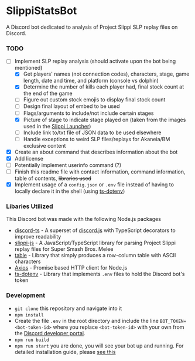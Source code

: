 # SlippiStatsBot
A Discord bot dedicated to analysis of Project Slippi SLP replay files on Discord.

### TODO
- [ ] Implement SLP replay analysis (should activate upon the bot being mentioned)
	- [x] Get players' names (not connection codes), characters, stage, game length, date and time, and platform (console vs dolphin)
	- [x] Determine the number of kills each player had, final stock count at the end of the game
	- [ ] Figure out custom stock emojis to display final stock count
	- [ ] Design final layout of embed to be used
	- [ ] Flags/arguments to include/not include certain stages
	- [x] Picture of stage to indicate stage played on (taken from the images used in the [Slippi Launcher](https://github.com/project-slippi/slippi-launcher/tree/main/static/images/stages))
	- [ ] Include link to/txt file of JSON data to be used elsewhere
	- [ ] Handle exceptions to weird SLP files/replays for Akaneia/BM exclusive content
- [x] Create an about command that describes information about the bot
- [x] Add license
- [ ] Potentially implement userinfo command (?)
- [ ] Finish this readme file with contact information, command information, table of contents, ~~libraries used~~
- [x] Implement usage of a `config.json` or `.env` file instead of having to locally declare it in the shell (using [ts-dotenv](https://www.npmjs.com/package/ts-dotenv))

### Libaries Utilized
This Discord bot was made with the following Node.js packages
- [discord-ts](https://discord-ts.js.org/) - A superset of [discord.js](https://discord.js.org/#/) with TypeScript decorators to improve readability
- [slippi-js](https://github.com/project-slippi/slippi-js) - A JavaScript/TypeScript library for parsing Project Slippi replay files for Super Smash Bros. Melee
- [table](https://www.npmjs.com/package/table) - Library that simply produces a row-column table with ASCII characters
- [Axios](https://axios-http.com/) - Promise based HTTP client for Node.js
- [ts-dotenv](https://www.npmjs.com/package/ts-dotenv) - Library that implements `.env` files to hold the Discord bot's token

### Development
- `git clone` this repository and navigate into it
- `npm install`
- Create the file `.env` in the root directory and include the line `BOT_TOKEN=<bot-token-id>` where you replace `<bot-token-id>` with your own from the [Discord developer portal](https://discord.com/developers/).
- `npm run build`
- `npm run start`
you are done, you will see your bot up and running. For detailed installation guide, please [see this](https://oceanroleplay.github.io/discord.ts/docs/installation)

